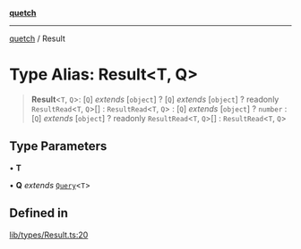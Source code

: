 [**quetch**](../README.md)

***

[quetch](../README.md) / Result

# Type Alias: Result\<T, Q\>

> **Result**\<`T`, `Q`\>: [`Q`] *extends* [`object`] ? [`Q`] *extends* [`object`] ? readonly `ResultRead`\<`T`, `Q`\>[] : `ResultRead`\<`T`, `Q`\> : [`Q`] *extends* [`object`] ? `number` : [`Q`] *extends* [`object`] ? readonly `ResultRead`\<`T`, `Q`\>[] : `ResultRead`\<`T`, `Q`\>

## Type Parameters

• **T**

• **Q** *extends* [`Query`](Query.md)\<`T`\>

## Defined in

[lib/types/Result.ts:20](https://github.com/nevoland/quetch/blob/74684cd5cd1bd7a08980d4ce305ecc4be0c3e8b8/lib/types/Result.ts#L20)
